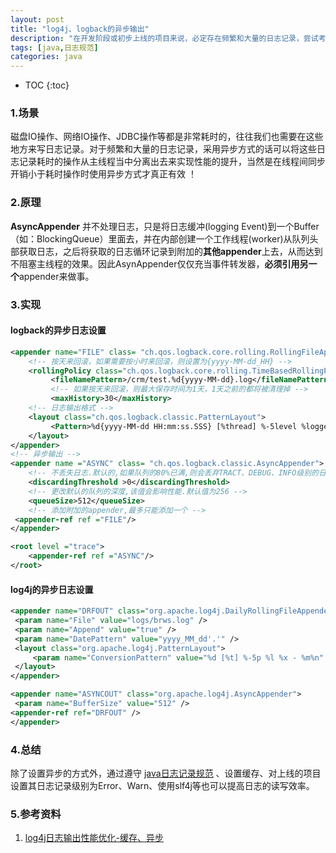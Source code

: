 ```yaml
---
layout: post
title: "log4j、logback的异步输出"
description: "在开发阶段或初步上线的项目来说，必定存在频繁和大量的日志记录，尝试考虑采用异步方式的话或许能给项目性能带来提升!"
tags: [java,日志规范]
categories: java
---
```


* TOC
{:toc}

### 1.场景

磁盘IO操作、网络IO操作、JDBC操作等都是非常耗时的，往往我们也需要在这些地方来写日志记录。对于频繁和大量的日志记录，采用异步方式的话可以将这些日志记录耗时的操作从主线程当中分离出去来实现性能的提升，当然是在线程间同步开销小于耗时操作时使用异步方式才真正有效 ！

### 2.原理

**AsyncAppender** 并不处理日志，只是将日志缓冲(logging Event)到一个Buffer（如：BlockingQueue）里面去，并在内部创建一个工作线程(worker)从队列头部获取日志，之后将获取的日志循环记录到附加的**其他appender**上去，从而达到不阻塞主线程的效果。因此AsynAppender仅仅充当事件转发器，**必须引用另一个**appender来做事。

### 3.实现

#### logback的异步日志设置

```xml
<appender name="FILE" class= "ch.qos.logback.core.rolling.RollingFileAppender">
    <!-- 按天来回滚，如果需要按小时来回滚，则设置为{yyyy-MM-dd_HH} -->
    <rollingPolicy class="ch.qos.logback.core.rolling.TimeBasedRollingPolicy">
         <fileNamePattern>/crm/test.%d{yyyy-MM-dd}.log</fileNamePattern>
         <!-- 如果按天来回滚，则最大保存时间为1天，1天之前的都将被清理掉 -->
         <maxHistory>30</maxHistory>
    <!-- 日志输出格式 -->
    <layout class="ch.qos.logback.classic.PatternLayout">
         <Pattern>%d{yyyy-MM-dd HH:mm:ss.SSS} [%thread] %-5level %logger{36} -%msg%n</Pattern>
    </layout>
</appender>
<!-- 异步输出 -->
<appender name ="ASYNC" class= "ch.qos.logback.classic.AsyncAppender">
    <!-- 不丢失日志.默认的,如果队列的80%已满,则会丢弃TRACT、DEBUG、INFO级别的日志 -->
    <discardingThreshold >0</discardingThreshold>
    <!-- 更改默认的队列的深度,该值会影响性能.默认值为256 -->
    <queueSize>512</queueSize>
    <!-- 添加附加的appender,最多只能添加一个 -->
 <appender-ref ref ="FILE"/>
</appender>

<root level ="trace">
    <appender-ref ref ="ASYNC"/>
</root>
```

#### log4j的异步日志设置

```xml
<appender name="DRFOUT" class="org.apache.log4j.DailyRollingFileAppender">
 <param name="File" value="logs/brws.log" />
 <param name="Append" value="true" />
 <param name="DatePattern" value="yyyy_MM_dd'.'" />
 <layout class="org.apache.log4j.PatternLayout">
     <param name="ConversionPattern" value="%d [%t] %-5p %l %x - %m%n" />
 </layout>
</appender>

<appender name="ASYNCOUT" class="org.apache.log4j.AsyncAppender">
 <param name="BufferSize" value="512" />
<appender-ref ref="DRFOUT" />
</appender>
```

### 4.总结

除了设置异步的方式外，通过遵守 [java日志记录规范](https://moguangquan.github.io/blog/java/java%E6%97%A5%E5%BF%97%E8%AE%B0%E5%BD%95%E8%A7%84%E8%8C%83/) 、设置缓存、对上线的项目设置其日志记录级别为Error、Warn、使用slf4j等也可以提高日志的读写效率。

### 5.参考资料

1. [log4j日志输出性能优化-缓存、异步](http://www.cnblogs.com/atwanli/articles/5626590.html)
